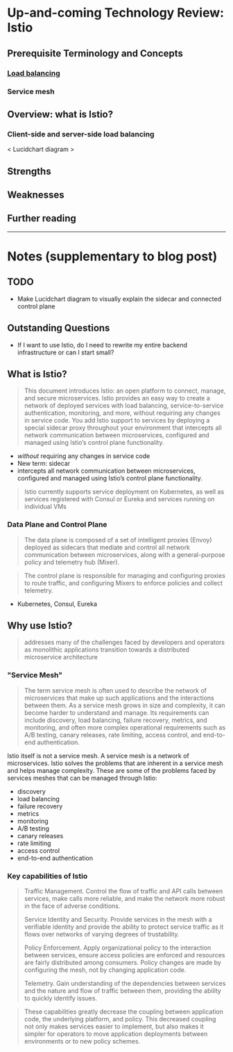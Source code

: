 # Up-and-coming Technology Review: Istio

## Prerequisite Terminology and Concepts

### [Load balancing]()

### Service mesh

## Overview: what is Istio?

### Client-side and server-side load balancing

< Lucidchart diagram >

## Strengths

## Weaknesses

## Further reading

---

# Notes (supplementary to blog post)

## TODO

* Make Lucidchart diagram to visually explain the sidecar and connected control plane

## Outstanding Questions

* If I want to use Istio, do I need to rewrite my entire backend infrastructure or can I start small?

## What is Istio?

> This document introduces Istio: an open platform to connect, manage, and secure microservices. Istio provides an easy way to create a network of deployed services with load balancing, service-to-service authentication, monitoring, and more, without requiring any changes in service code. You add Istio support to services by deploying a special sidecar proxy throughout your environment that intercepts all network communication between microservices, configured and managed using Istio’s control plane functionality.

* *without* requiring any changes in service code
* New term: sidecar
* intercepts all network communication between microservices, configured and managed using Istio’s control plane functionality.

> Istio currently supports service deployment on Kubernetes, as well as services registered with Consul or Eureka and services running on individual VMs

### Data Plane and Control Plane

> The data plane is composed of a set of intelligent proxies (Envoy) deployed as sidecars that mediate and control all network communication between microservices, along with a general-purpose policy and telemetry hub (Mixer).

> The control plane is responsible for managing and configuring proxies to route traffic, and configuring Mixers to enforce policies and collect telemetry.

* Kubernetes, Consul, Eureka

## Why use Istio?

> addresses many of the challenges faced by developers and operators as monolithic applications transition towards a distributed microservice architecture

### "Service Mesh"

> The term service mesh is often used to describe the network of microservices that make up such applications and the interactions between them. As a service mesh grows in size and complexity, it can become harder to understand and manage. Its requirements can include discovery, load balancing, failure recovery, metrics, and monitoring, and often more complex operational requirements such as A/B testing, canary releases, rate limiting, access control, and end-to-end authentication.

Istio itself is not a service mesh. A service mesh is a network of microservices. Istio solves the problems that are inherent in a service mesh and helps manage complexity. These are some of the problems faced by services meshes that can be managed through Istio:

* discovery
* load balancing
* failure recovery
* metrics
* monitoring
* A/B testing
* canary releases
* rate limiting
* access control
* end-to-end authentication

### Key capabilities of Istio

> Traffic Management. Control the flow of traffic and API calls between services, make calls more reliable, and make the network more robust in the face of adverse conditions.
>
> Service Identity and Security. Provide services in the mesh with a verifiable identity and provide the ability to protect service traffic as it flows over networks of varying degrees of trustability.
>
> Policy Enforcement. Apply organizational policy to the interaction between services, ensure access policies are enforced and resources are fairly distributed among consumers. Policy changes are made by configuring the mesh, not by changing application code.
>
> Telemetry. Gain understanding of the dependencies between services and the nature and flow of traffic between them, providing the ability to quickly identify issues.

> These capabilities greatly decrease the coupling between application code, the underlying platform, and policy. This decreased coupling not only makes services easier to implement, but also makes it simpler for operators to move application deployments between environments or to new policy schemes.
